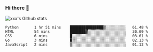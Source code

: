 ### Hi there 👋

<!--
**sdy623/sdy623** is a ✨ _special_ ✨ repository because its `README.md` (this file) appears on your GitHub profile.

Here are some ideas to get you started:

- 🔭 I’m currently working on ...
- 🌱 I’m currently learning ...
- 👯 I’m looking to collaborate on ...
- 🤔 I’m looking for help with ...
- 💬 Ask me about ...
- 📫 How to reach me: ...
- 😄 Pronouns: ...
- ⚡ Fun fact: ...
-->
![xxx's Github stats](https://github-readme-stats.vercel.app/api?username=sdy623&show_icons=true)

<!--START_SECTION:waka-->
```text
Python       1 hr 51 mins    ███████████████▒░░░░░░░░░   61.48 % 
HTML         54 mins         ███████▓░░░░░░░░░░░░░░░░░   30.09 % 
CSS          6 mins          █░░░░░░░░░░░░░░░░░░░░░░░░   03.61 % 
Go           3 mins          ▓░░░░░░░░░░░░░░░░░░░░░░░░   02.13 % 
JavaScript   2 mins          ▒░░░░░░░░░░░░░░░░░░░░░░░░   01.13 % 
```
<!--END_SECTION:waka-->
